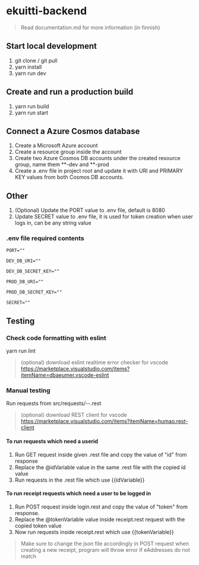 # ekuitti-backend

> Read documentation.md for more information (in finnish)

## Start local development
1. git clone / git pull
2. yarn install
3. yarn run dev

## Create and run a production build
1. yarn run build
2. yarn run start

## Connect a Azure Cosmos database
1. Create a Microsoft Azure account
2. Create a resource group inside the account
3. Create two Azure Cosmos DB accounts under the created resource group, name them **-dev and **-prod
4. Create a .env file in project root and update it with URI and PRIMARY KEY values from both Cosmos DB accounts.

## Other
1. (Optional) Update the PORT value to .env file, default is 8080
2. Update SECRET value to .env file, it is used for token creation when user logs in, can be any string value

### .env file required contents
```
PORT=""

DEV_DB_URI=""

DEV_DB_SECRET_KEY=""

PROD_DB_URI=""

PROD_DB_SECRET_KEY=""

SECRET=""
```

## Testing

### Check code formatting with eslint
yarn run lint

> (optional) download eslint realtime error checker for vscode https://marketplace.visualstudio.com/items?itemName=dbaeumer.vscode-eslint

### Manual testing
Run requests from src/requests/--.rest

> (optional) download REST client for vscode https://marketplace.visualstudio.com/items?itemName=humao.rest-client

#### To run requests which need a userid
1. Run GET request inside given .rest file and copy the value of "id" from response
2. Replace the @idVariable value in the same .rest file with the copied id value
3. Run requests in the .rest file which use {{idVariable}}

#### To run receipt requests which need a user to be logged in
1. Run POST request inside login.rest and copy the value of "token" from response.
2. Replace the @tokenVariable value inside receipt.rest request with the copied token value
3. Now run requests inside receipt.rest which use {{tokenVariable}}

> Make sure to change the json file accordingly in POST request when creating a new receipt, program will throw error if eAddresses do not match
